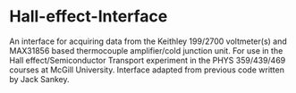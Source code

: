 # Hall-effect-Interface
An interface for acquiring data from the Keithley 199/2700 voltmeter(s) and MAX31856 based thermocouple amplifier/cold junction unit. For use in the Hall effect/Semiconductor Transport experiment in the PHYS 359/439/469 courses at McGill University. Interface adapted from previous code written by Jack Sankey.
